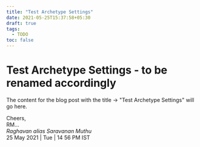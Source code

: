```yaml
---
title: "Test Archetype Settings"
date: 2021-05-25T15:37:58+05:30
draft: true
tags:
  - TODO
toc: false
---
```


# Test Archetype Settings - to be renamed accordingly

The content for the blog post with the title &rarr; "Test Archetype Settings" will go here.

<!--more-->

Cheers,\
RM...\
_Raghavan alias Saravanan Muthu_\
25 May 2021 | Tue | 14 56 PM IST
